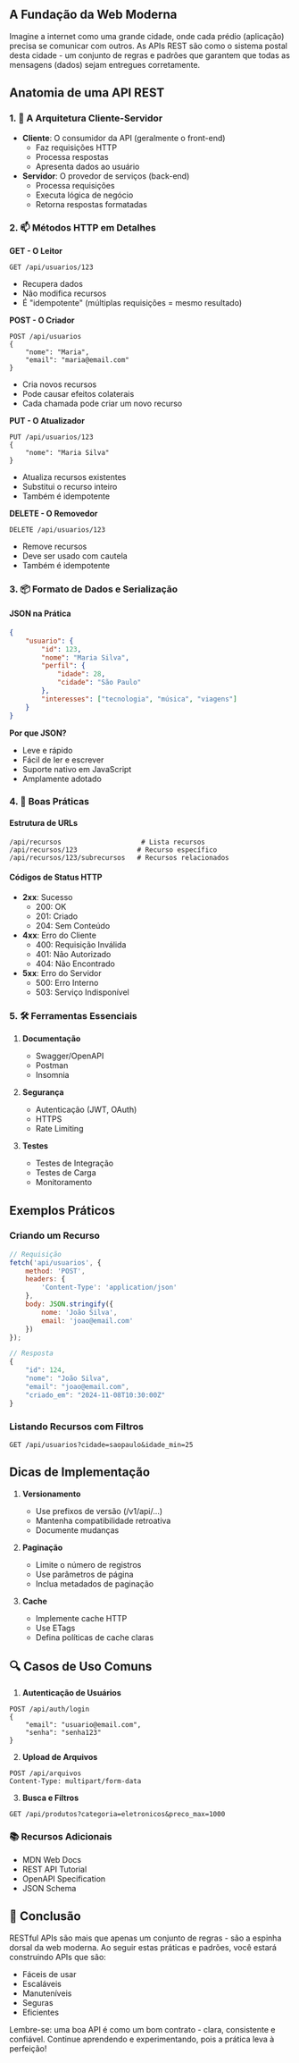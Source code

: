 ## A Fundação da Web Moderna
Imagine a internet como uma grande cidade, onde cada prédio (aplicação) precisa se comunicar com outros. As APIs REST são como o sistema postal desta cidade - um conjunto de regras e padrões que garantem que todas as mensagens (dados) sejam entregues corretamente.

## Anatomia de uma API REST

### 1. 🤝 A Arquitetura Cliente-Servidor
- **Cliente**: O consumidor da API (geralmente o front-end)
  - Faz requisições HTTP
  - Processa respostas
  - Apresenta dados ao usuário
- **Servidor**: O provedor de serviços (back-end)
  - Processa requisições
  - Executa lógica de negócio
  - Retorna respostas formatadas

### 2. 📫 Métodos HTTP em Detalhes

**GET - O Leitor**
```http
GET /api/usuarios/123
```
- Recupera dados
- Não modifica recursos
- É "idempotente" (múltiplas requisições = mesmo resultado)

**POST - O Criador**
```http
POST /api/usuarios
{
    "nome": "Maria",
    "email": "maria@email.com"
}
```
- Cria novos recursos
- Pode causar efeitos colaterais
- Cada chamada pode criar um novo recurso

**PUT - O Atualizador**
```http
PUT /api/usuarios/123
{
    "nome": "Maria Silva"
}
```
- Atualiza recursos existentes
- Substitui o recurso inteiro
- Também é idempotente

**DELETE - O Removedor**
```http
DELETE /api/usuarios/123
```
- Remove recursos
- Deve ser usado com cautela
- Também é idempotente

### 3. 📦 Formato de Dados e Serialização

#### JSON na Prática
```json
{
    "usuario": {
        "id": 123,
        "nome": "Maria Silva",
        "perfil": {
            "idade": 28,
            "cidade": "São Paulo"
        },
        "interesses": ["tecnologia", "música", "viagens"]
    }
}
```

**Por que JSON?**
- Leve e rápido
- Fácil de ler e escrever
- Suporte nativo em JavaScript
- Amplamente adotado

### 4. 🎯 Boas Práticas

#### Estrutura de URLs
```
/api/recursos                    # Lista recursos
/api/recursos/123               # Recurso específico
/api/recursos/123/subrecursos   # Recursos relacionados
```

#### Códigos de Status HTTP
- **2xx**: Sucesso
  - 200: OK
  - 201: Criado
  - 204: Sem Conteúdo
- **4xx**: Erro do Cliente
  - 400: Requisição Inválida
  - 401: Não Autorizado
  - 404: Não Encontrado
- **5xx**: Erro do Servidor
  - 500: Erro Interno
  - 503: Serviço Indisponível

### 5. 🛠️ Ferramentas Essenciais

1. **Documentação**
   - Swagger/OpenAPI
   - Postman
   - Insomnia

2. **Segurança**
   - Autenticação (JWT, OAuth)
   - HTTPS
   - Rate Limiting

3. **Testes**
   - Testes de Integração
   - Testes de Carga
   - Monitoramento

## Exemplos Práticos

### Criando um Recurso
```javascript
// Requisição
fetch('api/usuarios', {
    method: 'POST',
    headers: {
        'Content-Type': 'application/json'
    },
    body: JSON.stringify({
        nome: 'João Silva',
        email: 'joao@email.com'
    })
});

// Resposta
{
    "id": 124,
    "nome": "João Silva",
    "email": "joao@email.com",
    "criado_em": "2024-11-08T10:30:00Z"
}
```

### Listando Recursos com Filtros
```http
GET /api/usuarios?cidade=saopaulo&idade_min=25
```

## Dicas de Implementação

1. **Versionamento**
   - Use prefixos de versão (/v1/api/...)
   - Mantenha compatibilidade retroativa
   - Documente mudanças

2. **Paginação**
   - Limite o número de registros
   - Use parâmetros de página
   - Inclua metadados de paginação

3. **Cache**
   - Implemente cache HTTP
   - Use ETags
   - Defina políticas de cache claras

## 🔍 Casos de Uso Comuns

1. **Autenticação de Usuários**
```http
POST /api/auth/login
{
    "email": "usuario@email.com",
    "senha": "senha123"
}
```

2. **Upload de Arquivos**
```http
POST /api/arquivos
Content-Type: multipart/form-data
```

3. **Busca e Filtros**
```http
GET /api/produtos?categoria=eletronicos&preco_max=1000
```

### 📚 Recursos Adicionais
- MDN Web Docs
- REST API Tutorial
- OpenAPI Specification
- JSON Schema

## 🎯 Conclusão

RESTful APIs são mais que apenas um conjunto de regras - são a espinha dorsal da web moderna. Ao seguir estas práticas e padrões, você estará construindo APIs que são:
- Fáceis de usar
- Escaláveis
- Manuteníveis
- Seguras
- Eficientes

Lembre-se: uma boa API é como um bom contrato - clara, consistente e confiável. Continue aprendendo e experimentando, pois a prática leva à perfeição!